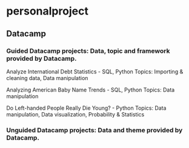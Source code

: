 # personalproject
## Datacamp
### Guided Datacamp projects: Data, topic and framework provided by Datacamp. 

Analyze International Debt Statistics - SQL, Python
Topics: Importing & cleaning data, Data manipulation

Analyzing American Baby Name Trends - SQL, Python
Topics: Data manipulation

Do Left-handed People Really Die Young? - Python
Topics: Data manipulation, Data visualization, Probability & Statistics

### Unguided Datacamp projects: Data and theme provided by Datacamp.
